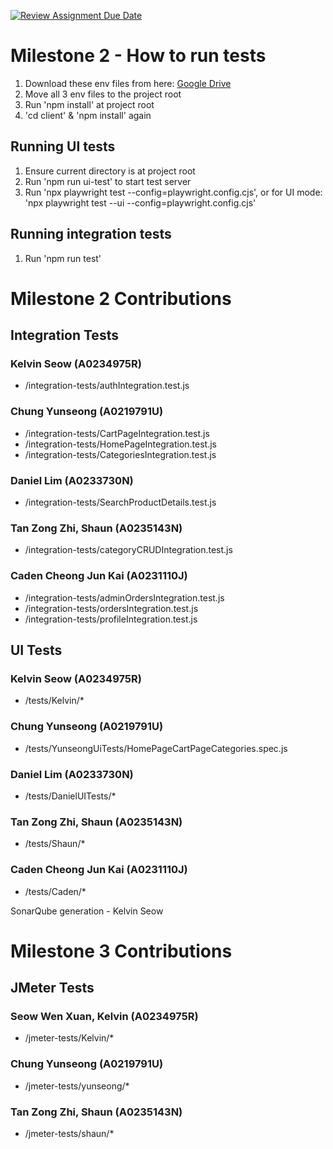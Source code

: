 [![Review Assignment Due Date](https://classroom.github.com/assets/deadline-readme-button-22041afd0340ce965d47ae6ef1cefeee28c7c493a6346c4f15d667ab976d596c.svg)](https://classroom.github.com/a/Lq2be5ao)

# Milestone 2 - How to run tests

1. Download these env files from here: [Google Drive](https://drive.google.com/drive/folders/1X1ibo3JVlgANbw4X6V6zR-BPW2oAaF6p?usp=drive_link)
2. Move all 3 env files to the project root
3. Run 'npm install' at project root
4. 'cd client' & 'npm install' again

## Running UI tests

1. Ensure current directory is at project root
2. Run 'npm run ui-test' to start test server
3. Run 'npx playwright test --config=playwright.config.cjs', or for UI mode: 'npx playwright test --ui --config=playwright.config.cjs'

## Running integration tests

1. Run 'npm run test'

# Milestone 2 Contributions

## Integration Tests

### Kelvin Seow (A0234975R)

- /integration-tests/authIntegration.test.js

### Chung Yunseong (A0219791U)

- /integration-tests/CartPageIntegration.test.js
- /integration-tests/HomePageIntegration.test.js
- /integration-tests/CategoriesIntegration.test.js

### Daniel Lim (A0233730N)

- /integration-tests/SearchProductDetails.test.js

### Tan Zong Zhi, Shaun (A0235143N)

- /integration-tests/categoryCRUDIntegration.test.js

### Caden Cheong Jun Kai (A0231110J)

- /integration-tests/adminOrdersIntegration.test.js
- /integration-tests/ordersIntegration.test.js
- /integration-tests/profileIntegration.test.js

## UI Tests

### Kelvin Seow (A0234975R)

- /tests/Kelvin/\*

### Chung Yunseong (A0219791U)

- /tests/YunseongUiTests/HomePageCartPageCategories.spec.js

### Daniel Lim (A0233730N)

- /tests/DanielUITests/\*

### Tan Zong Zhi, Shaun (A0235143N)

- /tests/Shaun/\*

### Caden Cheong Jun Kai (A0231110J)

- /tests/Caden/\*

SonarQube generation - Kelvin Seow

# Milestone 3 Contributions

## JMeter Tests

### Seow Wen Xuan, Kelvin (A0234975R)

- /jmeter-tests/Kelvin/\*

### Chung Yunseong (A0219791U)

- /jmeter-tests/yunseong/\*

### Tan Zong Zhi, Shaun (A0235143N)

- /jmeter-tests/shaun/\*
